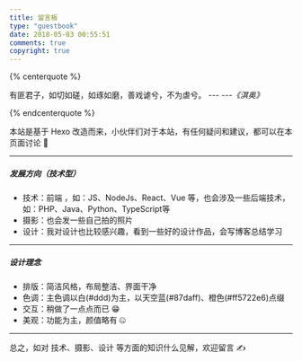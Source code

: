 ```yaml
---
title: 留言板
type: "guestbook"
date: 2018-05-03 00:55:51
comments: true
copyright: true
---
```



{% centerquote %}

有匪君子，如切如磋，如琢如磨，善戏谑兮，不为虐兮。  *--- ---《淇奥》*

{% endcenterquote %}

<div class="per-guestbook-page">
    <div class="instructions title">
    本站是基于 <span class="mark-secondary">Hexo</span> 改造而来，小伙伴们对于本站，有任何疑问和建议，都可以在本页面讨论 🤗  
    </div>
    <hr>
    <h5>发展方向（<span class="mark-secondary">技术型</span>）</h5>
    <div class="instructions">
        <ul>
            <li>技术：<span class="mark-main">前端</span> ，如：JS、NodeJs、React、Vue 等，也会涉及一些后端技术，如：PHP、Java、Python、TypeScript等</li>
            <li>摄影：也会发一些自己拍的照片</li>
            <li>设计：我对设计也比较感兴趣，看到一些好的设计作品，会写博客总结学习</li>
        </ul>
    </div>
    <hr>
    <h5>设计理念</h5>
    <div class="instructions">
        <ul>
            <li>排版：<span class="mark-secondary">简洁风格</span>，布局整洁、界面干净</li>
            <li>色调：主色调以白<span class="color-box white"></span>(#ddd)为主，以天空蓝<span class="color-box blue"></span>(#87daff)、橙色<span class="color-box red"></span>(#ff5722e6)点缀</li>
            <li>交互：稍做了一点点而已 😁</li>
            <li>美观：功能为主，颜值略有 🤐</li>
        </ul>
    </div>
    <hr>
    <div class="instructions">
    总之，如对 <span class="mark-secondary">技术、摄影、设计</span> 等方面的知识什么见解，欢迎留言 ✍️
    </div>
</div>
